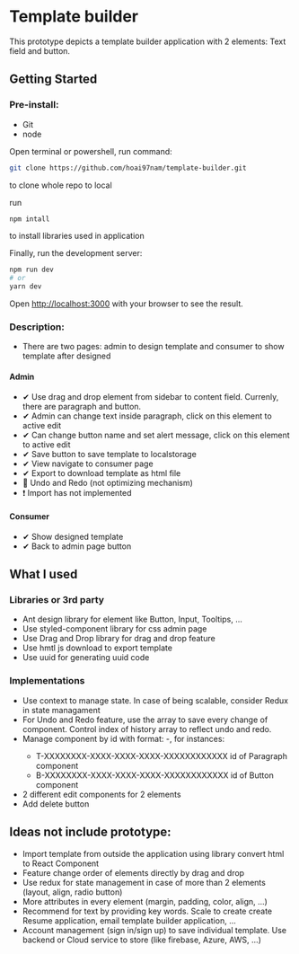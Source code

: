 # Template builder

This prototype depicts a template builder application with 2 elements: Text field and button.

## Getting Started

### Pre-install:

- Git
- node

Open terminal or powershell, run command:

```bash
git clone https://github.com/hoai97nam/template-builder.git
```
to clone whole repo to local

run 
```bash
npm intall
```
to install libraries used in application 

Finally, run the development server:

```bash
npm run dev
# or
yarn dev
```

Open [http://localhost:3000](http://localhost:3000) with your browser to see the result.


### Description:

- There are two pages: admin to design template and consumer to show template after designed

#### Admin
 
- ✔ Use drag and drop element from sidebar to content field. Currenly, there are paragraph and button.
- ✔ Admin can change text inside paragraph, click on this element to active edit
- ✔ Can change button name and set alert message, click on this element to active edit
- ✔ Save button to save template to localstorage
- ✔ View navigate to consumer page
- ✔ Export to download template as html file
- 🔺 Undo and Redo (not optimizing mechanism)
- ❗ Import has not implemented


#### Consumer

- ✔ Show designed template
- ✔ Back to admin page button

## What I used

### Libraries or 3rd party
- Ant design library for element like Button, Input, Tooltips, ...
- Use styled-component library for css admin page
- Use Drag and Drop library for drag and drop feature
- Use hmtl js download to export template
- Use uuid for generating uuid code

### Implementations
- Use context to manage state. In case of being scalable, consider Redux in state managament
- For Undo and Redo feature, use the array to save every change of component. Control index of history array to reflect undo and redo.
- Manage component by id with format: <First letter of element name>-<uuid>, for instances:
    - T-XXXXXXXX-XXXX-XXXX-XXXX-XXXXXXXXXXXX id of Paragraph component
    - B-XXXXXXXX-XXXX-XXXX-XXXX-XXXXXXXXXXXX id of Button component
- 2 different edit components for 2 elements
- Add delete button

## Ideas not include prototype:

- Import template from outside the application using library convert html to React Component
- Feature change order of elements directly by drag and drop
- Use redux for state management in case of more than 2 elements (layout, align, radio button)
- More attributes in every element (margin, padding, color, align, ...)
- Recommend for text by providing key words. Scale to create create Resume application, email template builder application, ...  
- Account management (sign in/sign up) to save individual template. Use backend or Cloud service to store (like firebase, Azure, AWS, ...)  


